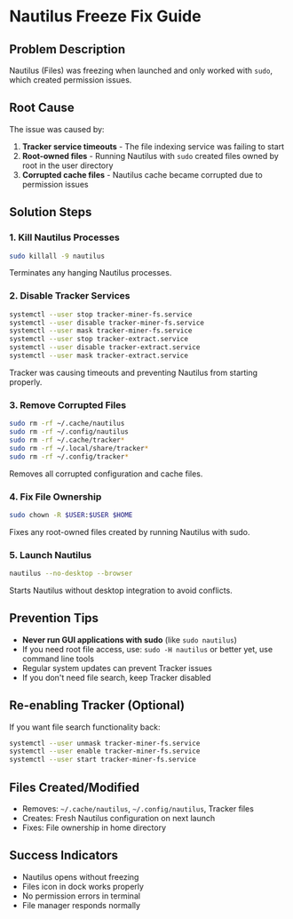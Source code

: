 # Nautilus Freeze Fix Guide

## Problem Description
Nautilus (Files) was freezing when launched and only worked with `sudo`, which created permission issues.

## Root Cause
The issue was caused by:
1. **Tracker service timeouts** - The file indexing service was failing to start
2. **Root-owned files** - Running Nautilus with `sudo` created files owned by root in the user directory
3. **Corrupted cache files** - Nautilus cache became corrupted due to permission issues

## Solution Steps

### 1. Kill Nautilus Processes
```bash
sudo killall -9 nautilus
```
Terminates any hanging Nautilus processes.

### 2. Disable Tracker Services
```bash
systemctl --user stop tracker-miner-fs.service
systemctl --user disable tracker-miner-fs.service
systemctl --user mask tracker-miner-fs.service
systemctl --user stop tracker-extract.service
systemctl --user disable tracker-extract.service
systemctl --user mask tracker-extract.service
```
Tracker was causing timeouts and preventing Nautilus from starting properly.

### 3. Remove Corrupted Files
```bash
sudo rm -rf ~/.cache/nautilus
sudo rm -rf ~/.config/nautilus
sudo rm -rf ~/.cache/tracker*
sudo rm -rf ~/.local/share/tracker*
sudo rm -rf ~/.config/tracker*
```
Removes all corrupted configuration and cache files.

### 4. Fix File Ownership
```bash
sudo chown -R $USER:$USER $HOME
```
Fixes any root-owned files created by running Nautilus with sudo.

### 5. Launch Nautilus
```bash
nautilus --no-desktop --browser
```
Starts Nautilus without desktop integration to avoid conflicts.

## Prevention Tips

- **Never run GUI applications with sudo** (like `sudo nautilus`)
- If you need root file access, use: `sudo -H nautilus` or better yet, use command line tools
- Regular system updates can prevent Tracker issues
- If you don't need file search, keep Tracker disabled

## Re-enabling Tracker (Optional)
If you want file search functionality back:
```bash
systemctl --user unmask tracker-miner-fs.service
systemctl --user enable tracker-miner-fs.service
systemctl --user start tracker-miner-fs.service
```

## Files Created/Modified
- Removes: `~/.cache/nautilus`, `~/.config/nautilus`, Tracker files
- Creates: Fresh Nautilus configuration on next launch
- Fixes: File ownership in home directory

## Success Indicators
- Nautilus opens without freezing
- Files icon in dock works properly
- No permission errors in terminal
- File manager responds normally